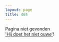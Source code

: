 ```yaml
---
layout: page
title: 404
---
```


Pagina niet gevonden <br> ['Hij doet het niet ouwe'](https://www.instagram.com/p/9vO6toNs4C/)!
